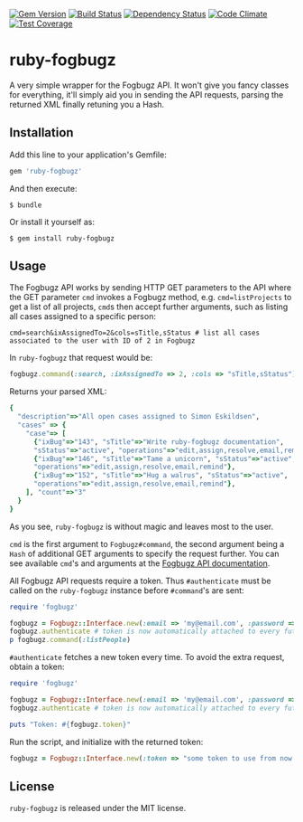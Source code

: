 [![Gem Version](https://img.shields.io/gem/v/ruby-fogbugz.svg)][gem]
[![Build Status](https://img.shields.io/travis/firmafon/ruby-fogbugz.svg)][travis]
[![Dependency Status](https://img.shields.io/gemnasium/firmafon/ruby-fogbugz.svg)][gemnasium]
[![Code Climate](https://img.shields.io/codeclimate/github/firmafon/ruby-fogbugz.svg)][codeclimate]
[![Test Coverage](https://img.shields.io/codeclimate/coverage/github/firmafon/ruby-fogbugz.svg)][coverage]

[gem]: https://rubygems.org/gems/ruby-fogbugz
[travis]: https://travis-ci.org/firmafon/ruby-fogbugz
[gemnasium]: https://gemnasium.com/firmafon/ruby-fogbugz
[codeclimate]: https://codeclimate.com/github/firmafon/ruby-fogbugz
[coverage]: https://codeclimate.com/github/firmafon/ruby-fogbugz/coverage

# ruby-fogbugz

A very simple wrapper for the Fogbugz API. It won't give you fancy classes for everything, it'll simply aid you in sending the API requests, parsing the returned XML finally retuning you a Hash.

## Installation

Add this line to your application's Gemfile:

```ruby
gem 'ruby-fogbugz'
```

And then execute:

    $ bundle

Or install it yourself as:

    $ gem install ruby-fogbugz

## Usage

The Fogbugz API works by sending HTTP GET parameters to the API where the GET parameter `cmd` invokes a Fogbugz method, e.g. `cmd=listProjects` to get a list of all projects, `cmd`s then accept further arguments, such as listing all cases assigned to a specific person:

    cmd=search&ixAssignedTo=2&cols=sTitle,sStatus # list all cases associated to the user with ID of 2 in Fogbugz

In `ruby-fogbugz` that request would be:

```ruby
fogbugz.command(:search, :ixAssignedTo => 2, :cols => "sTitle,sStatus")
```

Returns your parsed XML:

```ruby
{
  "description"=>"All open cases assigned to Simon Eskildsen",
  "cases" => {
    "case"=> [
      {"ixBug"=>"143", "sTitle"=>"Write ruby-fogbugz documentation",
      "sStatus"=>"active", "operations"=>"edit,assign,resolve,email,remind"},
      {"ixBug"=>"146", "sTitle"=>"Tame a unicorn", "sStatus"=>"active",
      "operations"=>"edit,assign,resolve,email,remind"},
      {"ixBug"=>"152", "sTitle"=>"Hug a walrus", "sStatus"=>"active",
      "operations"=>"edit,assign,resolve,email,remind"},
    ], "count"=>"3"
  }
}
```

As you see, `ruby-fogbugz` is without magic and leaves most to the user.

`cmd` is the first argument to `Fogbugz#command`, the second argument being a `Hash` of additional GET arguments to specify the request further. You can see available `cmd`'s and arguments at the [Fogbugz API documentation][fad].

All Fogbugz API requests require a token. Thus `#authenticate` must be called on the `ruby-fogbugz` instance before `#command`'s are sent:

```ruby
require 'fogbugz'

fogbugz = Fogbugz::Interface.new(:email => 'my@email.com', :password => 'seekrit', :uri => 'https://company.fogbugz.com') # remember to use https!
fogbugz.authenticate # token is now automatically attached to every future requests
p fogbugz.command(:listPeople)
```

`#authenticate` fetches a new token every time. To avoid the extra request,
obtain a token:

```ruby
require 'fogbugz'

fogbugz = Fogbugz::Interface.new(:email => 'my@email.com', :password => 'seekrit', :uri => 'https://company.fogbugz.com') # remember to use https!
fogbugz.authenticate # token is now automatically attached to every future requests

puts "Token: #{fogbugz.token}"
```

Run the script, and initialize with the returned token:

```ruby
fogbugz = Fogbugz::Interface.new(:token => "some token to use from now on", :uri => 'https://company.fogbugz.com') # remember to use https!
```

[fad]:http://fogbugz.stackexchange.com/fogbugz-xml-api

## License

`ruby-fogbugz` is released under the MIT license.
